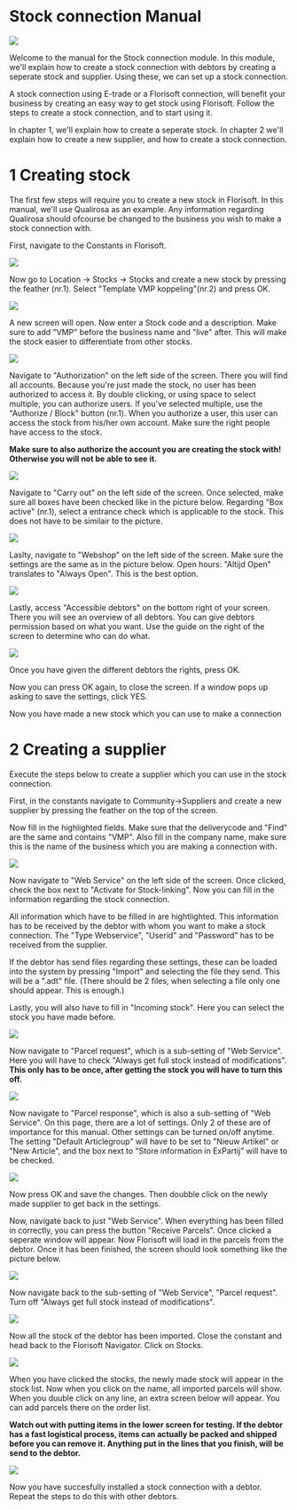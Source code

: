 # Stock connection Manual

<img src=".Stock connection manual/media/image1.png" />

Welcome to the manual for the Stock connection module. In this module, we'll explain how to create a stock connection with debtors by creating a seperate stock and supplier. Using these, we can set up a stock connection.

A stock connection using E-trade or a Florisoft connection, will benefit your business by creating an easy way to get stock using Florisoft. Follow the steps to create a stock connection, and to start using it.

In chapter 1, we'll explain how to create a seperate stock. In chapter 2 we'll explain how to create a new supplier, and how to create a stock connection.

# 1 Creating stock
The first few steps will require you to create a new stock in Florisoft. In this manual, we'll use Qualirosa as an example. Any information regarding Qualirosa should ofcourse be changed to the business you wish to make a stock connection with.

First, navigate to the Constants in Florisoft.

<img src=".Stock connection manual/media/image2.png" />

Now go to Location -> Stocks -> Stocks and create a new stock by pressing the feather (nr.1). Select "Template VMP koppeling"(nr.2) and press OK.

<img src=".Stock connection manual/media/image3.png" />

A new screen will open. Now enter a Stock code and a description. Make sure to add "VMP" before the business name and "live" after. This will make the stock easier to differentiate from other stocks.

<img src=".Stock connection manual/media/image4.png" />

Navigate to "Authorization" on the left side of the screen. There you will find all accounts. Because you're just made the stock, no user has been authorized to access it. By double clicking, or using space to select multiple, you can authorize users. If you've selected multiple, use the "Authorize / Block" button (nr.1). When you authorize a user, this user can access the stock from his/her own account. Make sure the right people have access to the stock.

**Make sure to also authorize the account you are creating the stock with! Otherwise you will not be able to see it.**

<img src=".Stock connection manual/media/image5.png" />

Navigate to "Carry out" on the left side of the screen. Once selected, make sure all boxes have been checked like in the picture below. Regarding "Box active" (nr.1), select a entrance check which is applicable to the stock. This does not have to be similair to the picture.

<img src=".Stock connection manual/media/image6.png" />

Laslty, navigate to "Webshop" on the left side of the screen. Make sure the settings are the same as in the picture below. Open hours: "Altijd Open" translates to "Always Open". This is the best option.

<img src=".Stock connection manual/media/image7.png" />

Lastly, access "Accessible debtors" on the bottom right of your screen. There you will see an overview of all debtors. You can give debtors permission based on what you want. Use the guide on the right of the screen to determine who can do what.

<img src=".Stock connection manual/media/image9.png" />

Once you have given the different debtors the rights, press OK.

Now you can press OK again, to close the screen. If a window pops up asking to save the settings, click YES.

Now you have made a new stock which you can use to make a connection

# 2 Creating a supplier
Execute the steps below to create a supplier which you can use in the stock connection.

First, in the constants navigate to Community->Suppliers and create a new supplier by pressing the feather on the top of the screen.

Now fill in the highlighted fields. Make sure that the deliverycode and "Find" are the same and contains "VMP". Also fill in the company name, make sure this is the name of the business which you are making a connection with.

<img src=".Stock connection manual/media/image10.png" />

Now navigate to "Web Service" on the left side of the screen. Once clicked, check the box next to "Activate for Stock-linking". Now you can fill in the information regarding the stock connection.

All information which have to be filled in are hightlighted. This information has to be received by the debtor with whom you want to make a stock connection. The "Type Webservice", "Userid" and "Password" has to be received from the supplier.

If the debtor has send files regarding these settings, these can be loaded into the system by pressing "Import" and selecting the file they send. This will be a ".adt" file. (There should be 2 files, when selecting a file only one should appear. This is enough.)

Lastly, you will also have to fill in "Incoming stock". Here you can select the stock you have made before.

<img src=".Stock connection manual/media/image11.png" />

Now navigate to "Parcel request", which is a sub-setting of "Web Service". Here you will have to check "Always get full stock instead of modifications". **This only has to be once, after getting the stock you will have to turn this off.**

<img src=".Stock connection manual/media/image12.png" />

Now navigate to "Parcel response", which is also a sub-setting of "Web Service". On this page, there are a lot of settings. Only 2 of these are of importance for this manual. Other settings can be turned on/off anytime. The setting "Default Articlegroup" will have to be set to "Nieuw Artikel" or "New Article", and the box next to "Store information in ExPartij" will have to be checked.

<img src=".Stock connection manual/media/image13.png" />

Now press OK and save the changes. Then doubble click on the newly made supplier to get back in the settings.

Now, navigate back to just "Web Service". When everything has been filled in correctly, you can press the button "Receive Parcels". Once clicked a seperate window will appear. Now Florisoft will load in the parcels from the debtor. Once it has been finished, the screen should look something like the picture below.

<img src=".Stock connection manual/media/image14.png" />

Now navigate back to the sub-setting of "Web Service", "Parcel request". Turn off "Always get full stock instead of modifications".

<img src=".Stock connection manual/media/image15.png" />


Now all the stock of the debtor has been imported. Close the constant and head back to the Florisoft Navigator. Click on Stocks.

<img src=".Stock connection manual/media/image16.png" />

When you have clicked the stocks, the newly made stock will appear in the stock list. Now when you click on the name, all imported parcels will show. When you duuble click on any line, an extra screen below will appear. You can add parcels there on the order list.

**Watch out with putting items in the lower screen for testing. If the debtor has a fast logistical process, items can actually be packed and shipped before you can remove it. Anything put in the lines that you finish, will be send to the debtor.**

<img src=".Stock connection manual/media/image17.png" />

Now you have succesfully installed a stock connection with a debtor. Repeat the steps to do this with other debtors.

